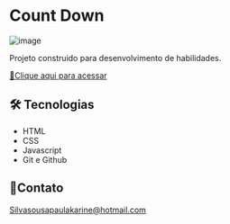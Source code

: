# Count Down

![image](https://user-images.githubusercontent.com/87659603/196752133-cc8610f9-6943-4ab0-974d-cc728c418218.png)




Projeto construido para desenvolvimento de habilidades.

[ 🔗Clique aqui para acessar](https://countdown-halloween1.netlify.app/)

## 🛠️ Tecnologias

- HTML
- CSS
- Javascript
- Git e Github

## 💜Contato

Silvasousapaulakarine@hotmail.com

